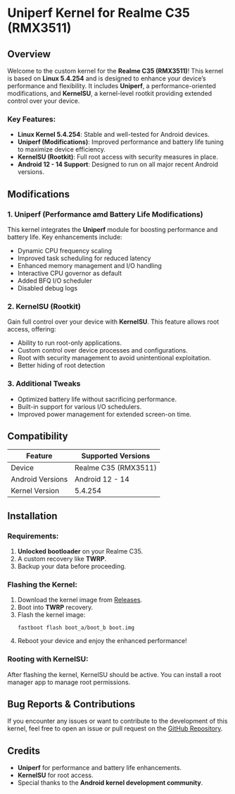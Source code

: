 # Uniperf Kernel for Realme C35 (RMX3511)

## Overview
Welcome to the custom kernel for the **Realme C35 (RMX3511)**! This kernel is based on **Linux 5.4.254** and is designed to enhance your device’s performance and flexibility. It includes **Uniperf**, a performance-oriented modifications, and **KernelSU**, a kernel-level rootkit providing extended control over your device.

### Key Features:
- **Linux Kernel 5.4.254**: Stable and well-tested for Android devices.
- **Uniperf (Modifications)**: Improved performance and battery life tuning to maximize device efficiency.
- **KernelSU (Rootkit)**: Full root access with security measures in place.
- **Android 12 - 14 Support**: Designed to run on all major recent Android versions.

## Modifications

### 1. **Uniperf (Performance amd Battery Life Modifications)**
This kernel integrates the **Uniperf** module for boosting performance and battery life. Key enhancements include:
- Dynamic CPU frequency scaling
- Improved task scheduling for reduced latency
- Enhanced memory management and I/O handling
- Interactive CPU governor as default 
- Added BFQ I/O scheduler
- Disabled debug logs

### 2. **KernelSU (Rootkit)**
Gain full control over your device with **KernelSU**. This feature allows root access, offering:
- Ability to run root-only applications.
- Custom control over device processes and configurations.
- Root with security management to avoid unintentional exploitation.
- Better hiding of root detection

### 3. **Additional Tweaks**
- Optimized battery life without sacrificing performance.
- Built-in support for various I/O schedulers.
- Improved power management for extended screen-on time.

## Compatibility

| Feature         | Supported Versions         |
|-----------------|----------------------------|
| Device          | Realme C35 (RMX3511)        |
| Android Versions| Android 12 - 14             |
| Kernel Version  | 5.4.254                     |

## Installation

### Requirements:
1. **Unlocked bootloader** on your Realme C35.
2. A custom recovery like **TWRP**.
3. Backup your data before proceeding.

### Flashing the Kernel:
1. Download the kernel image from [Releases](#).
2. Boot into **TWRP** recovery.
3. Flash the kernel image:
    ```
    fastboot flash boot_a/boot_b boot.img
    ```
4. Reboot your device and enjoy the enhanced performance!

### Rooting with KernelSU:
After flashing the kernel, KernelSU should be active. You can install a root manager app to manage root permissions.

## Bug Reports & Contributions
If you encounter any issues or want to contribute to the development of this kernel, feel free to open an issue or pull request on the [GitHub Repository](#).

## Credits
- **Uniperf** for performance and battery life enhancements.
- **KernelSU** for root access.
- Special thanks to the **Android kernel development community**.
